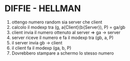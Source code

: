 # DIFFIE - HELLMAN 
1) ottengo numero random sia server che client
2) calcolo il modexp tra (g, a{Client}(b{Server}), P) = ga/gb
3) client invia il numero ottenuto al server => ga -> server
4) server riceve il numero e fa il modexp tra (gb, a, P)
5) il server invia gb -> client
6) il client fa il modexp (ga, b, P)
7) Dovrebbero stampare a schermo lo stesso numero